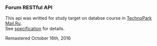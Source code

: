 ### Forum RESTful API

This api was writted for study target on databse course in [TechnoPark Mail.Ru](http://park.mail.ru).  
See [specification](https://github.com/s-stupnikov/technopark-db-api) for details.


Remastered October 16th, 2016
